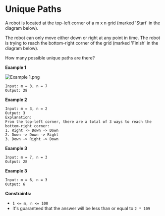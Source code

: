 # Unique Paths

A robot is located at the top-left corner of a m x n grid (marked 'Start' in the diagram below).

The robot can only move either down or right at any point in time. The robot is trying to reach the bottom-right corner of the grid (marked 'Finish' in the diagram below).

How many possible unique paths are there?

**Example 1**

![Example 1.png](https://assets.leetcode.com/uploads/2018/10/22/robot_maze.png)
```
Input: m = 3, n = 7
Output: 28
```

**Example 2**
```
Input: m = 3, n = 2
Output: 3
Explanation:
From the top-left corner, there are a total of 3 ways to reach the bottom-right corner:
1. Right -> Down -> Down
2. Down -> Down -> Right
3. Down -> Right -> Down
```

**Example 3**
```
Input: m = 7, n = 3
Output: 28
```

**Example 3**
```
Input: m = 6, n = 3
Output: 6
```

**Constraints:**
 - `1 <= m, n <= 100`
 - It's guaranteed that the answer will be less than or equal to `2 * 109`